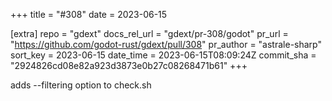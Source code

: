 +++
title = "#308"
date = 2023-06-15

[extra]
repo = "gdext"
docs_rel_url = "gdext/pr-308/godot"
pr_url = "https://github.com/godot-rust/gdext/pull/308"
pr_author = "astrale-sharp"
sort_key = 2023-06-15
date_time = 2023-06-15T08:09:24Z
commit_sha = "2924826cd08e82a923d3873e0b27c08268471b61"
+++

adds --filtering option to check.sh
